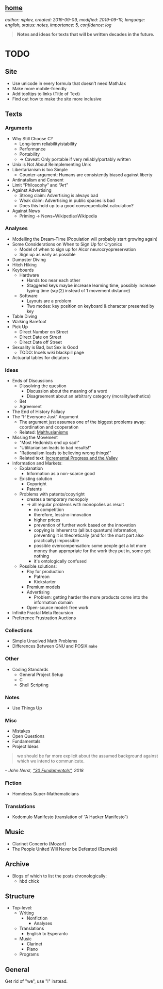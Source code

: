 [home](./index.md)
------------------

*author: niplav, created: 2019-09-09, modified: 2019-09-10, language: english, status: notes, importance: 5, confidence: log*

> __Notes and ideas for texts that will be written decades in the future.__

TODO
====

Site
-----

* Use unicode in every formula that doesn't need MathJax
* Make more mobile-friendly
* Add tooltips to links (Title of Text)
* Find out how to make the site more inclusive

Texts
-----

### Arguments

* Why Still Choose C?
	* Long-term reliability/stability
	* Performance
	* Portability
	* → Caveat: Only portable if very reliably/portably written
* Unix is Not About Reimplementing Unix
* Libertarianism is too Simple
	* Counter-argument: Humans are consistently biased against liberty
* Antinatalism and Consent
* Limit “Philosophy” and “Art”
* Against Advertising
	* Strong claim: Advertising is always bad
	* Weak claim: Advertising in public spaces is bad
	* Does this hold up to a good consequentialist calculation?
* Against News
	* Priming → News+Wikipedia≤Wikipedia

### Analyses

* Modelling the Dream-Time (Population will probably start growing again)
* Some Considerations on When to Sign Up for Cryonics
	* Model of when to sign up for Alcor neurocryopreservation
	* Sign up as early as possible
* Dumpster Diving
* Hitch Hiking
* Keyboards
	* Hardware
		* Hands too near each other
		*	Staggered keys maybe increase learning time, possibly
			increase typing time (sqr(2) instead of 1 movement distance)
	* Software
		* Layouts are a problem
		* Two modes: key position on keyboard & character presented by key
* Table Diving
* Walking Barefoot
* Pick Up
	* Direct Number on Street
	* Direct Date on Street
	* Direct Date off Street
* Sexuality is Bad, but Sex is Good
	* TODO: Incels wiki blackpill page
* Actuarial tables for dictators

### Ideas

* Ends of Discussions
	* Dissolving the question
		* Discussion about the meaning of a word
		* Disagreement about an arbitrary category (morality/aethetics)
	* Bet
	* Agreement
* The End of History Fallacy
* The “If Everyone Just” Argument
	* The argument just assumes one of the biggest problems away: coordination and cooperation
	* Related: [Malthusianisms](https://www.scottaaronson.com/blog/?p=418)
* Missing the Movement
	* "Most Hedonists end up sad!"
	* "Utilitarianism leads to bad results!"
	* "Rationalism leads to believing wrong things!"
	* Related text: [Incremental Progress and the Valley](https://www.lesswrong.com/s/pvim9PZJ6qHRTMqD3/p/oZNXmHcdhb4m7vwsv)
* Information and Markets:
	* Explanation
		* Information as a non-scarce good
	* Existing solution
		* Copyright
		* Patents
	* Problems with patents/copyright
		* creates a temporary monopoly
		* → all regular problems with monopolies as result
			* no competition
			* therefore, less/no innovation
			* higher prices
			* prevention of further work based on the innovation
			*	copying is inherent to (all but quantum) information,
				preventing it is theoretically (and for the most part also
				practically) impossible
			*	possible overcompensation: some people get a lot more money
				than appropriate for the work they put in, some get nothing
			* it's ontologically confused
	* Possible solutions:
		* Pay for production
			* Patreon
			* Kickstarter
		* Premium models
		* Advertising
			* Problem: getting harder the more products come into the information domain
		* Open-source model: free work
* Infinite Fractal Meta Recursion
* Preference Frustration Auctions

### Collections

* Simple Unsolved Math Problems
* Differences Between GNU and POSIX `make`

### Other

* Coding Standards
	* General Project Setup
	* C
	* Shell Scripting

### Notes

* Use Things Up

### Misc

* Mistakes
* Open Questions
* Fundamentals
* Project Ideas

> we should be far more explicit about the assumed background against
> which we intend to communicate.

*– John Nerst, [“30 Fundamentals”](https://everythingstudies.com/2018/07/16/30-fundamentals/), 2018*

### Fiction

* Homeless Super-Mathematicians

### Translations

* Kodomulo Manifesto (translation of “A Hacker Manifesto”)

Music
-----

* Clarinet Concerto (Mozart)
* The People United Will Never be Defeated (Rzewski)

Archive
-------

* Blogs of which to list the posts chronologically:
	* hbd chick

Structure
---------

* Top-level:
	* Writing
		* Nonfiction
			* Analyses
	* Translations
		* English to Esperanto
	* Music
		* Clarinet
		* Piano
	* Programs

General
-------

Get rid of "we", use "I" instead.
